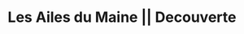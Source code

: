 ---
templateKey: decouverte-page
title: Les Ailes du Maine || Decouverte
illustration : '/img/decouverte.jpg'
introduction: 
    - Le vol à voile est la technique qui consiste à voler en utilisant les ressources que la nature nous offre plutôt que d'utiliser des ressources fossiles.

    - Le pilote de planeur s'efforce donc de rechercher dans l'atmosphère les courants ascendants qui lui permettront de reprendre de l'altitude et de contrarier la tendance naturelle de tout aéronef à descendre. C'est un pilotage très fin basé sur l'observation de la nature et sur les sensations de vol.

    - Seul le décollage demande de l'énergie fossile. Les Ailes du Maine Planeur utilise un treuil GPL au sol plutôt qu'un avion pour se faire. Ce treuil est puissant, mais son utilisation est très courte. De fait la polution est limitée, consommation d'environ 0,8 litre de GPL par treuillée.

    - Si la météo est favorable, le vol peut durer toute la journée, les bons pilotes font des circuits de plusieures centaines de kilomètres ...
sections :
    - titre : Les ascendants thermiques
      id: asc-therm
      illustration : '/img/ascdyn.jpg'
      paragraphes :
        - Lorsque le soleil chauffe le sol, une couche d'air chaud se forme. Cette couche a tendance à s'élever, mais ne va pas se diluer dans la couche froide au dessus. La couche d'air froid se crève au droit de zones propices au sol, et l'air chaud s'élève alors rapidement en colonnes d'une bonne centaine de mètres de diamètre. (On peut faire une analogie avec un feu de bois, sa fumée chaude s'élève en colonne sans se mélanger à l'air ambiant plus froid)
        - Arrivé en altitude, il peut se produire un phénomène de condensation qui va s'exprimer à l'œil nu par la formation d'un type particulier de nuages nommés cumulus, indicateur d'ascendance précieux pour le vélivole, en plus de l'observation du sol. Les meilleures journées de vol à voile ne sont donc pas les journées de grand ciel bleu, mais plus volontiers celles où il y a beaucoup de cumulus.
        - La puissance de ces ascendances est parfois impressionnantes, élevant nos planeurs à plus de 4 métres par secondes (bien mieux qu'un ascenseur ...). Les nuages sont alors rapidement atteints. Il est alors possible de transiter vers la prochaine ascendance à vitesse soutenue, 130 à 200 kms/h.
        - Pour ce type de vol le vent ne permet pas de s'élever. Au contraire il altère la qualité des colonnes ascendantes.
        - Les ascendances sont communément appelée "pompe". Nous avons la chance d'avoir quelques lieux propices aux pompes, proche de l'aérodrome du Mans, par exemple le circuit des 24 heures, la Gémerie, la rotonde, le triage, MMA Aréna. Des rotations sérrées (appelées spirales)au droit de ces lieux permettent assez souvent de gagner de l'altitude rapidement après le décollage par treuil.
    - titre : Les ascendants dynamiques
      id: asc-dyn
      illustration : '/img/ascdyn.jpg'
      paragraphes :
        - Ce type d'ascendances trouve son origine dans la déviation du vent par le relief. Lorsque le vent souffle et qu'il rencontre une colline, une falaise ou une montagne, il voit sa direction modifiée et être déviée vers le haut jusqu'à une altitude proportionnelle à sa force et à la hauteur de l'obstacle (plus le vent souffle fort, plus l'ascendance sera haute). Le planeur fait des allers-retours le long de la pente et prend ainsi de la hauteur.

        - S'il y a plusieurs obstacles successifs disposés perpendiculairement au sens du vent, comme c'est le cas en montagne, il se crée un système ondulatoire comparable aux vagues de la mer, avec une alternances de fortes ascendances et de fortes descendances. La technique consiste alors à se placer dans l'axe du vent au sein d'une ascendance, en vol stationnaire par rapport au sol (c'est à dire que la vitesse aérodynamique du planeur est exactement égale à la vitesse du vent). Il est dès lors possible d'atteindre des altitudes très importantes qui nécessiteront au delà de 3500 m un apport en oxygène. Ce vol d'onde se pratique essentiellement en montagne, même s'il arrive qu'un phénomène ondulatoire puisse être exploité en plaine, à proximité d'un relief de taille modeste.
    - titre : Notre club
      id: club
      illustration : '/img/journeedecouverte.jpg'
      paragraphes :
        - Le club est exclusivement composé de bénévoles de toutes générations, aux compétences diverses mais toujours complémentaires.
        - Manuel ou intellectuel, junior ou senior, chacun est à même de mettre son savoir-faire à la disposition de tous. Riche de cette diversité, Les Ailes du Maine Planeurs ont pu se doter de leur propre Unité d'Entretien Aéronautique (U.E.A.) et assurer ainsi l'entretien et la maintenance de ses planeurs.
        - Idéalement situé à proximité immédiate du circuit des 24 heures et du Musée de l'Automobile, le club est facilement accessible, quel que soit son moyen de transport.
    - titre : Nos activités
      id: activites
      illustration : '/img/5vol.jpg'
      paragraphes : 
        - Les Ailes du Maine Planeurs disposent de 2 instructeurs assurant la formation au Brevet de Pilote de Planeurs.
        - La progression des pilotes peut ensuite se poursuivre au sein du club par l'obtention de diverses autorisations, dont l'autorisation emport de passagers, l'autorisation de vol sur la campagne, les brevets D, E et F,la préparation à des championnats régionaux et nationaux 
---
